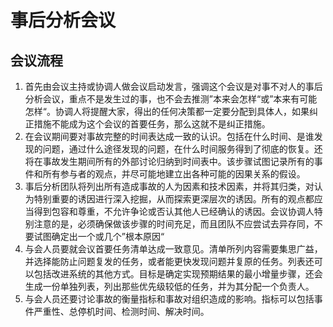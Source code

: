# 事后分析会议

## 会议流程

1. 首先由会议主持或协调人做会议启动发言，强调这个会议是对事不对人的事后分析会议，重点不是发生过的事，也不会去推测”本来会怎样“或”本来有可能怎样“。协调人将提醒大家，得出的任何决策都一定要分配到具体人，如果纠正措施不能成为这个会议的首要任务，那么这就不是纠正措施。
2. 在会议期间要对事故完整的时间表达成一致的认识。包括在什么时间、是谁发现的问题，通过什么途径发现的问题，在什么时间服务得到了彻底的恢复。还将在事故发生期间所有的外部讨论归纳到时间表中。该步骤试图记录所有的事件和所有参与者的观点，并尽可能地建立出各种可能的因果关系的假设。
3. 事后分析团队将列出所有造成事故的人为因素和技术因素，并将其归类，对认为特别重要的诱因进行深入挖掘，从而探索更深层次的诱因。所有的观点都应当得到包容和尊重，不允许争论或否认其他人已经确认的诱因。会议协调人特别注意的是，必须确保做该步骤的时间充足，而且团队不应尝试去异存同，不要试图确定出一个或几个”根本原因“
4. 与会人员要就会议首要任务清单达成一致意见。清单所列内容需要集思广益，并选择能防止问题复发的任务，或者能更快发现问题并复原的任务。列表还可以包括改进系统的其他方式。目标是确定实现预期结果的最小增量步骤，还会生成一份单独列表，列出那些优先级较低的任务，并为其分配一个负责人。
5. 与会人员还要讨论事故的衡量指标和事故对组织造成的影响。指标可以包括事件严重性、总停机时间、检测时间、解决时间。